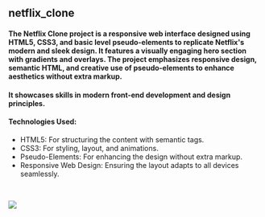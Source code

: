 <h2>netflix_clone</h2>

<h4>The Netflix Clone project is a responsive web interface designed using HTML5, CSS3, and basic level pseudo-elements to replicate Netflix's modern and sleek design. It features a visually engaging hero section with gradients and overlays. The project emphasizes responsive design, semantic HTML, and creative use of pseudo-elements to enhance aesthetics without extra markup.
<h4>It showcases skills in modern front-end development and design principles.</h4>

<h4>Technologies Used:</h4>
<ul>
<li>HTML5: For structuring the content with semantic tags.</li>
<li>CSS3: For styling, layout, and animations.</li>
<li>Pseudo-Elements: For enhancing the design without extra markup.</li>
<li>Responsive Web Design: Ensuring the layout adapts to all devices seamlessly.</li>
</ul><br>

![](netflix-clone.gif)